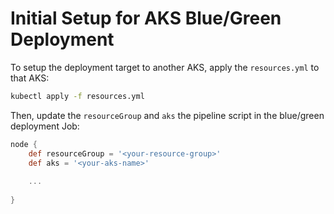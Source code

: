 # Initial Setup for AKS Blue/Green Deployment

To setup the deployment target to another AKS, apply the `resources.yml` to that AKS:

```sh
kubectl apply -f resources.yml
```

Then, update the `resourceGroup` and `aks` the pipeline script in the blue/green deployment Job:

```groovy
node {
    def resourceGroup = '<your-resource-group>'
    def aks = '<your-aks-name>'
    
    ...
    
}
```
